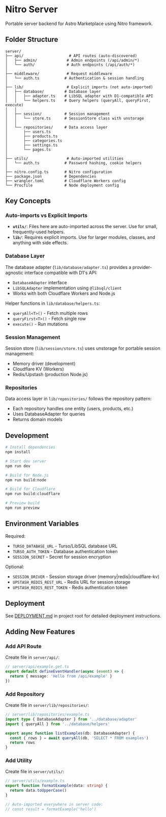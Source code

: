 # Nitro Server

Portable server backend for Astro Marketplace using Nitro framework.

## Folder Structure

```
server/
├── api/                    # API routes (auto-discovered)
│   ├── admin/             # Admin endpoints (/api/admin/*)
│   └── auth/              # Auth endpoints (/api/auth/*)
│
├── middleware/            # Request middleware
│   └── auth.ts           # Authentication & session handling
│
├── lib/                   # Explicit imports (not auto-imported)
│   ├── database/         # Database layer
│   │   ├── adapter.ts    # LibSQL adapter with D1-compatible API
│   │   └── helpers.ts    # Query helpers (queryAll, queryFirst, execute)
│   │
│   ├── session/          # Session management
│   │   └── store.ts      # SessionStore class with unstorage
│   │
│   └── repositories/     # Data access layer
│       ├── users.ts
│       ├── products.ts
│       ├── categories.ts
│       ├── settings.ts
│       └── pages.ts
│
├── utils/                 # Auto-imported utilities
│   └── auth.ts           # Password hashing, cookie helpers
│
├── nitro.config.ts       # Nitro configuration
├── package.json          # Dependencies
├── wrangler.toml         # Cloudflare Workers config
└── Procfile              # Node deployment config
```

## Key Concepts

### Auto-imports vs Explicit Imports

- **`utils/`**: Files here are auto-imported across the server. Use for small, frequently-used helpers.
- **`lib/`**: Requires explicit imports. Use for larger modules, classes, and anything with side effects.

### Database Layer

The database adapter (`lib/database/adapter.ts`) provides a provider-agnostic interface compatible with D1's API:
- `DatabaseAdapter` interface
- `LibSQLAdapter` implementation using `@libsql/client`
- Works with both Cloudflare Workers and Node.js

Helper functions in `lib/database/helpers.ts`:
- `queryAll<T>()` - Fetch multiple rows
- `queryFirst<T>()` - Fetch single row
- `execute()` - Run mutations

### Session Management

Session store (`lib/session/store.ts`) uses unstorage for portable session management:
- Memory driver (development)
- Cloudflare KV (Workers)
- Redis/Upstash (production Node.js)

### Repositories

Data access layer in `lib/repositories/` follows the repository pattern:
- Each repository handles one entity (users, products, etc.)
- Uses DatabaseAdapter for queries
- Returns domain models

## Development

```bash
# Install dependencies
npm install

# Start dev server
npm run dev

# Build for Node.js
npm run build:node

# Build for Cloudflare
npm run build:cloudflare

# Preview build
npm run preview
```

## Environment Variables

Required:
- `TURSO_DATABASE_URL` - Turso/LibSQL database URL
- `TURSO_AUTH_TOKEN` - Database authentication token
- `SESSION_SECRET` - Secret for session encryption

Optional:
- `SESSION_DRIVER` - Session storage driver (memory|redis|cloudflare-kv)
- `UPSTASH_REDIS_REST_URL` - Redis URL for session storage
- `UPSTASH_REDIS_REST_TOKEN` - Redis authentication token

## Deployment

See [DEPLOYMENT.md](../DEPLOYMENT.md) in project root for detailed deployment instructions.

## Adding New Features

### Add API Route

Create file in `server/api/`:
```typescript
// server/api/example.get.ts
export default defineEventHandler(async (event) => {
  return { message: 'Hello from /api/example' }
})
```

### Add Repository

Create file in `server/lib/repositories/`:
```typescript
// server/lib/repositories/example.ts
import type { DatabaseAdapter } from '../database/adapter'
import { queryAll } from '../database/helpers'

export async function listExamples(db: DatabaseAdapter) {
  const { rows } = await queryAll(db, 'SELECT * FROM examples')
  return rows
}
```

### Add Utility

Create file in `server/utils/`:
```typescript
// server/utils/example.ts
export function formatExample(data: string) {
  return data.toUpperCase()
}

// Auto-imported everywhere in server code:
// const result = formatExample('hello')
```
